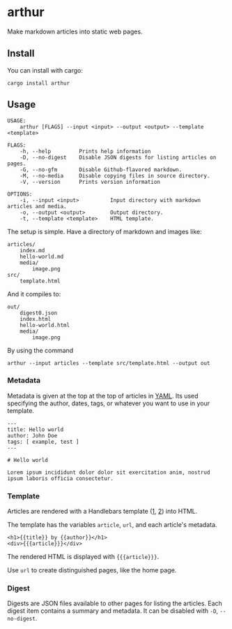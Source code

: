 # arthur

Make markdown articles into static web pages.

## Install

You can install with cargo:

```
cargo install arthur
```

## Usage

```
USAGE:
    arthur [FLAGS] --input <input> --output <output> --template <template>

FLAGS:
    -h, --help         Prints help information
    -D, --no-digest    Disable JSON digests for listing articles on pages.
    -G, --no-gfm       Disable Github-flavored markdown.
    -M, --no-media     Disable copying files in source directory.
    -V, --version      Prints version information

OPTIONS:
    -i, --input <input>          Input directory with markdown articles and media.
    -o, --output <output>        Output directory.
    -t, --template <template>    HTML template.
```

The setup is simple. Have a directory of markdown and images like:

```
articles/
    index.md
    hello-world.md
    media/
        image.png
src/
    template.html
```

And it compiles to:

```
out/
    digest0.json
    index.html
    hello-world.html
    media/
        image.png
```

By using the command

```
arthur --input articles --template src/template.html --output out
```

### Metadata

Metadata is given at the top at the top of articles in [YAML](https://en.wikipedia.org/wiki/YAML). Its used specifying the author, dates, tags, or whatever you want to use in your template.

```
---
title: Hello world
author: John Doe
tags: [ example, test ]
---

# Hello world

Lorem ipsum incididunt dolor dolor sit exercitation anim, nostrud ipsum laboris officia consectetur.
```

### Template

Articles are rendered with a Handlebars template ([1](https://github.com/sunng87/handlebars-rust), [2](https://handlebarsjs.com/)) into HTML.

The template has the variables `article`, `url`, and each article's metadata.

```
<h1>{{title}} by {{author}}</h1>
<div>{{{article}}}</div>
```

The rendered HTML is displayed with `{{{article}}}`.

Use `url` to create distinguished pages, like the home page.

### Digest

Digests are JSON files available to other pages for listing the articles. Each digest item contains a summary and metadata. It can be disabled with `-D`, `--no-digest`.